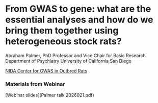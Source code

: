 # **From GWAS to gene: what are the essential analyses and how do we bring them together using heterogeneous stock rats?** 

Abraham Palmer, PhD
Professor and Vice Chair for Basic Research
Department of Psychiatry
University of California San Diego

[NIDA Center for GWAS in Outbred Rats](https://ratgenes.org/)

### Materials from Webinar

[Webinar slides](Palmer talk 2026021.pdf)

